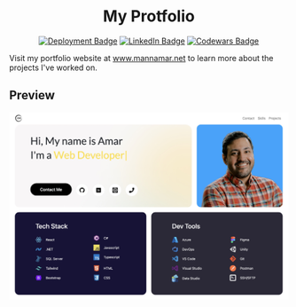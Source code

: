 <h1 align="center">My Protfolio</h1>

<p align="center">
<a href="https://www.mannamar.net/" target="_blank"><img src="https://img.shields.io/badge/Deployment-Live-Green?logo=googlechrome&logoColor=lightgray" alt="Deployment Badge" /></a>
<a href="https://www.linkedin.com/in/mannamar/" target="_blank"><img src="https://img.shields.io/badge/LinkedIn-1_yoe-Green?logo=linkedin&logoColor=white&color=green" alt="LinkedIn Badge" /></a>
<a href="https://www.codewars.com/users/mannamar" target="_blank"><img src="https://img.shields.io/badge/Codewars-3_kyu-Green?logo=codewars&logoColor=red&color=blue" alt="Codewars Badge" /></a>
</p>

Visit my portfolio website at <a href="https://www.mannamar.net/" target="_blank">www.mannamar.net</a> to learn more about the projects I've worked on.

## Preview

<img src="./public/preview.jpg" alt="Desktop preview" />

